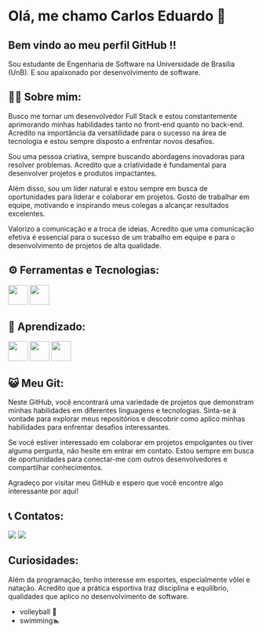 # Olá, me chamo Carlos Eduardo 👋
## Bem vindo ao meu perfil GitHub !!
Sou estudante de Engenharia de Software na Universidade de Brasília (UnB). E sou apaixonado por desenvolvimento de software.

## 🧑‍💻 Sobre mim:
Busco me tornar um desenvolvedor Full Stack e estou constantemente aprimorando minhas habilidades tanto no front-end quanto no back-end. Acredito na importância da versatilidade para o sucesso na área de tecnologia e estou sempre disposto a enfrentar novos desafios.

Sou uma pessoa criativa, sempre buscando abordagens inovadoras para resolver problemas. Acredito que a criatividade é fundamental para desenvolver projetos e produtos impactantes.

Além disso, sou um líder natural e estou sempre em busca de oportunidades para liderar e colaborar em projetos. Gosto de trabalhar em equipe, motivando e inspirando meus colegas a alcançar resultados excelentes.

Valorizo a comunicação e a troca de ideias. Acredito que uma comunicação efetiva é essencial para o sucesso de um trabalho em equipe e para o desenvolvimento de projetos de alta qualidade.

## ⚙️ Ferramentas e Tecnologias:
<img src="https://cdn.jsdelivr.net/gh/devicons/devicon/icons/git/git-original.svg" width="40" height="40"/>  <img src="https://cdn.jsdelivr.net/gh/devicons/devicon/icons/vscode/vscode-original.svg" width="40" height="40"/>

## 🧠 Aprendizado:
<img src="https://cdn.jsdelivr.net/gh/devicons/devicon/icons/python/python-original.svg" width="40" height="40"/>  <img src="https://cdn.jsdelivr.net/gh/devicons/devicon/icons/java/java-original.svg" width="40" height="40"/>   <img src="https://cdn.jsdelivr.net/gh/devicons/devicon/icons/csharp/csharp-original.svg" width="40" height="40"/>
## 😺 Meu Git:

Neste GitHub, você encontrará uma variedade de projetos que demonstram minhas habilidades em diferentes linguagens e tecnologias. Sinta-se à vontade para explorar meus repositórios e descobrir como aplico minhas habilidades para enfrentar desafios interessantes.

Se você estiver interessado em colaborar em projetos empolgantes ou tiver alguma pergunta, não hesite em entrar em contato. Estou sempre em busca de oportunidades para conectar-me com outros desenvolvedores e compartilhar conhecimentos.

Agradeço por visitar meu GitHub e espero que você encontre algo interessante por aqui!

## 📞 Contatos:
<a href="https://instagram.com/cadu_m.alves" target="_blank"><img src="https://img.shields.io/badge/-Instagram-%23E4405F?style=for-the-badge&logo=instagram&logoColor=white" target="_blank"></a>
<a href = "mailto:contato@cadumotaalves@gmail.com"><img src="https://img.shields.io/badge/Gmail-D14836?style=for-the-badge&logo=gmail&logoColor=white" target="_blank"></a>

## Curiosidades:
Além da programação, tenho interesse em esportes, especialmente vôlei e natação. Acredito que a prática esportiva traz disciplina e equilíbrio, qualidades que aplico no desenvolvimento de software.
- volleyball 🏐
- swimming🏊


